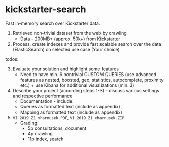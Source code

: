 # kickstarter-search
Fast in-memory search over Kickstarter data. 

1. Retrieved non-trivial dataset from the web by crawling
    * Data - 200MB+ (approx. 50k+) from [Kickstarter](https://www.kickstarter.com)
2. Process, create indexes and provide fast scalable search over the data (ElasticSearch) on selected use case (Your choice)

todos:

3. Evaluate your solution and highlight some features
    * Need to have min. 6 nontrivial CUSTOM QUERIES (use advanced features as nested, boosted, geo, statistics, autocomplete, proximity etc.) + use Kibana for additional visualizations (min. 3)
4. Describe your project (according steps 1-3) – discuss various settings and respective performance
    * Documentation - include:
    * Queries as formatted text (include as appendix)
    * Mapping as formatted text (include as appendix)
5. `VI_2019_Z1_xharnusek.PDF`, `VI_2019_Z1_xharnusek.ZIP`
    * Grading:
        * 5p consultations, document
        * 4p crawling
        * 11p index, search
